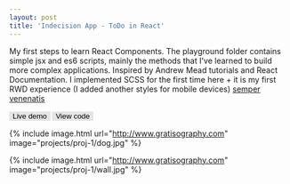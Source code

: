 ```yaml
---
layout: post
title: 'Indecision App - ToDo in React'
---
```


My first steps to learn React Components. The playground folder contains simple jsx and es6 scripts, mainly the methods that I've learned to build more complex applications.
Inspired by Andrew Mead tutorials and React Documentation.
I implemented SCSS for the first time here + it is my first RWD experience (I added another styles for mobile devices)
[semper venenatis](#)

<a href="http://www.google.com" target="_blank"><button name="button" class="btn">Live demo</button></a>
<a href="https://gitlab.com/lapinskap/react-components-1" target="_blank"><button name="button" class="btn" >View code</button></a>
<style> 
.btn {
    color: black;
    background-color: #e5e5e5;
    cursor: pointer;
    border: none;
}
</style>


{% include image.html url="http://www.gratisography.com" image="projects/proj-1/dog.jpg" %}

{% include image.html url="http://www.gratisography.com" image="projects/proj-1/wall.jpg" %}
